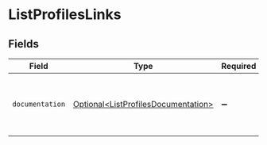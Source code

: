 # ListProfilesLinks


## Fields

| Field                                                                                    | Type                                                                                     | Required                                                                                 | Description                                                                              |
| ---------------------------------------------------------------------------------------- | ---------------------------------------------------------------------------------------- | ---------------------------------------------------------------------------------------- | ---------------------------------------------------------------------------------------- |
| `documentation`                                                                          | [Optional\<ListProfilesDocumentation>](../../models/errors/ListProfilesDocumentation.md) | :heavy_minus_sign:                                                                       | The URL to the generic Mollie API error handling guide.                                  |